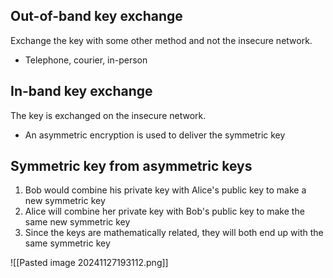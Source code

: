 ## Out-of-band key exchange

Exchange the key with some other method and not the insecure network.
- Telephone, courier, in-person

## In-band key exchange

The key is exchanged on the insecure network.
- An asymmetric encryption is used to deliver the symmetric key

## Symmetric key from asymmetric keys

1. Bob would combine his private key with Alice's public key to make a new symmetric key
2. Alice will combine her private key with Bob's public key to make the same new symmetric key
3. Since the keys are mathematically related, they will both end up with the same symmetric key

![[Pasted image 20241127193112.png]]

